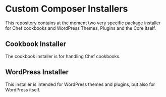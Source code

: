 # Custom Composer Installers
This repository contains at the moment two very specific package installer for Chef cookbooks and WordPress Themes, Plugins and the Core itself.

## Cookbook Installer
The cookbook installer is for handling Chef cookbooks.

## WordPress Installer
This installer is intended for WordPress themes and plugins, but also for WordPress itself.